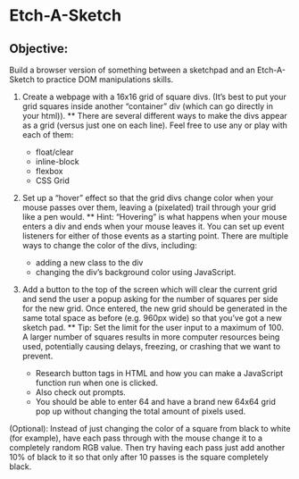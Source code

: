 # Etch-A-Sketch

## Objective:
Build a browser version of something between a sketchpad and an Etch-A-Sketch to practice DOM manipulations skills.

1. Create a webpage with a 16x16 grid of square divs. (It’s best to put your grid squares inside another “container” div (which can go directly in your html)).
** There are several different ways to make the divs appear as a grid (versus just one on each line). Feel free to use any or play with each of them:
    - float/clear
    - inline-block
    - flexbox
    - CSS Grid

2. Set up a “hover” effect so that the grid divs change color when your mouse passes over them, leaving a (pixelated) trail through your grid like a pen would.
** Hint: “Hovering” is what happens when your mouse enters a div and ends when your mouse leaves it. You can set up event listeners for either of those events as a starting point.
There are multiple ways to change the color of the divs, including:
    - adding a new class to the div
    - changing the div’s background color using JavaScript.

3. Add a button to the top of the screen which will clear the current grid and send the user a popup asking for the number of squares per side for the new grid. Once entered, the new grid should be generated in the same total space as before (e.g. 960px wide) so that you’ve got a new sketch pad.
** Tip: Set the limit for the user input to a maximum of 100. A larger number of squares results in more computer resources being used, potentially causing delays, freezing, or crashing that we want to prevent.
    - Research button tags in HTML and how you can make a JavaScript function run when one is clicked.
    - Also check out prompts.
    - You should be able to enter 64 and have a brand new 64x64 grid pop up without changing the total amount of pixels used.

(Optional): Instead of just changing the color of a square from black to white (for example), have each pass through with the mouse change it to a completely random RGB value. Then try having each pass just add another 10% of black to it so that only after 10 passes is the square completely black.